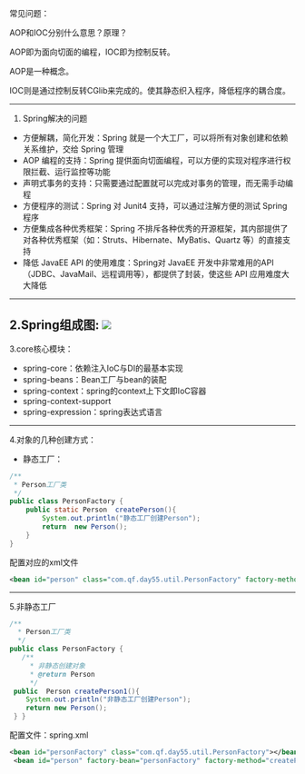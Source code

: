 常见问题：

AOP和IOC分别什么意思？原理？

AOP即为面向切面的编程，IOC即为控制反转。

AOP是一种概念。

IOC则是通过控制反转CGlib来完成的。使其静态织入程序，降低程序的耦合度。

---
1. Spring解决的问题
  - 方便解耦，简化开发：Spring 就是一个大工厂，可以将所有对象创建和依赖关系维护，交给 Spring 管理
  - AOP 编程的支持：Spring 提供面向切面编程，可以方便的实现对程序进行权限拦截、运行监控等功能
  - 声明式事务的支持：只需要通过配置就可以完成对事务的管理，而无需手动编程
  - 方便程序的测试：Spring 对 Junit4 支持，可以通过注解方便的测试 Spring 程序
  - 方便集成各种优秀框架：Spring 不排斥各种优秀的开源框架，其内部提供了对各种优秀框架（如：Struts、Hibernate、MyBatis、Quartz 等）的直接支持
  - 降低 JavaEE API 的使用难度：Spring对 JavaEE 开发中非常难用的API（JDBC、JavaMail、远程调用等），都提供了封装，使这些 API 应用难度大大降低
---

2.Spring组成图:
![](https://note.youdao.com/yws/public/resource/761be3201af0f3f2d4bc97f763ac08c5/xmlnote/22C1D1F95C774ED8A6D9E8153695E571/4352)
---

3.core核心模块：
- spring-core：依赖注入IoC与DI的最基本实现
- spring-beans：Bean工厂与bean的装配
- spring-context：spring的context上下文即IoC容器
- spring-context-support
- spring-expression：spring表达式语言
---

4.对象的几种创建方式：
- 静态工厂：
```java
/**
 * Person工厂类
 */
public class PersonFactory {
    public static Person  createPerson(){
        System.out.println("静态工厂创建Person");
        return  new Person();
    }
}
```
配置对应的xml文件
```xml
<bean id="person" class="com.qf.day55.util.PersonFactory" factory-method="createPerson"></bean>
```
---
5.非静态工厂
```java
/**
  * Person工厂类
  */
public class PersonFactory {
   /**
     * 非静态创建对象
     * @return Person
     */
 public  Person createPerson1(){
    System.out.println("非静态工厂创建Person");
    return new Person();
 } }  
```
配置文件：spring.xml
```xml
<bean id="personFactory" class="com.qf.day55.util.PersonFactory"></bean>
 <bean id="person" factory-bean="personFactory" factory-method="createPerson1"/>
```
